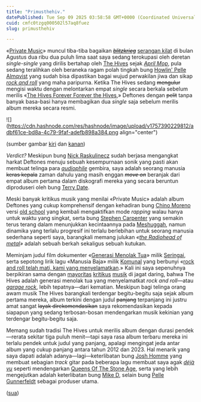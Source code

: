 ```yaml
---
title: "Primusthehiv."
datePublished: Tue Sep 09 2025 03:58:58 GMT+0000 (Coordinated Universal Time)
cuid: cmfc0tzgq000502l57aq8fuez
slug: primusthehiv

---
```


«[Private Music](https://en.wikipedia.org/wiki/Private_Music_\(album\))» muncul tiba-tiba bagaikan [*<s>blitzkrieg</s>*](https://en.wikipedia.org/wiki/Blitzkrieg) [serangan kilat](https://www.instagram.com/serangankilat) di bulan Agustus dua ribu dua puluh lima saat saya sedang terokupasi oleh deretan *single-single* yang dirilis bertahap oleh [The Hives](https://en.wikipedia.org/wiki/The_Hives) sejak [*April Mop*](https://id.wikipedia.org/wiki/April_Mop), pula sedang teralihkan oleh beraneka ragam polah tingkah bung [Howlin' Pelle Almqvist](https://en.wikipedia.org/wiki/Pelle_Almqvist) yang sudah bisa dipastikan bagai wujud perwakilan jiwa dan sikap [*rock and roll*](https://en.wikipedia.org/wiki/Rock_and_roll) yang maha paripurna. Ketika The Hives sedang <s>mengulur</s> mengisi waktu dengan melontarkan empat *single* secara berkala sebelum merilis «[The Hives Forever Forever the Hives](https://en.wikipedia.org/wiki/The_Hives_Forever_Forever_the_Hives),» Deftones dengan <s>pelit</s> tanpa banyak basa-basi hanya membagikan dua *single* saja sebelum merilis album mereka secara resmi.

![](https://cdn.hashnode.com/res/hashnode/image/upload/v1757390229812/adbf61ce-bd8a-4c79-9faf-adefb898a384.png align="center")

(sumber gambar [kiri](https://genius.com/albums/Deftones/Private-music) dan [kanan](https://thehives.com/discography/the-hives-forever-forever-the-hives/))

*Verdict?* Meskipun bung [Nick Raskulinecz](https://en.wikipedia.org/wiki/Nick_Raskulinecz) sudah berjasa mengangkat harkat Deftones menuju sebuah kesempurnaan sonik yang pasti akan membuat telinga para [*audiophile*](https://en.wikipedia.org/wiki/Audiophile) gembira, saya adalah seorang manusia <s>keras kepala</s> zaman dahulu yang masih enggan *<s>move on</s>* beranjak dari empat album pertama dalam diskografi mereka yang secara beruntun diproduseri oleh bung [Terry Date](https://en.wikipedia.org/wiki/Terry_Date).

Meski banyak kritikus musik yang menilai «Private Music» adalah album Deftones yang cukup komprehensif dengan kehadiran bung [Chino Moreno](https://en.wikipedia.org/wiki/Chino_Moreno) versi [old school](https://en.wiktionary.org/wiki/old_school) yang kembali mengaktifkan mode *rapping* walau hanya untuk waktu yang singkat, serta bung [Stephen Carpenter](https://en.wikipedia.org/wiki/Stephen_Carpenter) yang semakin terus terang dalam menunjukkan kecintaannya pada [Meshuggah](https://en.wikipedia.org/wiki/Stephen_Carpenter), namun dinamika yang terlalu progresif ini terlalu berlebihan untuk seorang manusia sederhana seperti saya, barangkali memang julukan *«*[*the Radiohead of metal*](https://www.irishtimes.com/culture/music/2025/09/06/deftones-i-definitely-think-weve-followed-the-madonna-model/)*»* adalah sebuah berkah sekaligus sebuah kutukan.

Meminjam judul film dokumenter «[Generasi Menolak Tua](https://www.kineforum.org/post/seringai-generasi-menolak-tua)» milik [Seringai](https://id.wikipedia.org/wiki/Seringai), serta sepotong lirik lagu «Manusia Baja» milik [Komunal](https://tirto.id/komunal-dan-agama-rock-n-roll-yang-selamanya-absurd-dc86) yang berbunyi «[rock and roll telah mati, kami yang menyelamatkan](https://www.musixmatch.com/de/songtext/Komunal/Manusia-Baja).» Kali ini saya sepenuhnya berpikiran sama dengan [mayoritas](https://www.kerrang.com/album-review-the-hives-the-hives-forever-forever-the-hives) [kritikus](https://www.loudersound.com/music/albums/the-hives-the-hives-forever-forever-the-hives) [musik](https://www.hotpress.com/music/album-review-the-hives-the-hives-forever-forever-the-hives-23104686) di jagat daring, bahwa The Hives adalah generasi menolak tua yang menyelamatkat *rock and roll*—atau [*garage rock*](https://en.wikipedia.org/wiki/Garage_rock), lebih tepatnya—dari kematian. Meskipun bagi telinga orang awam musik The Hives barangkali terdengar begitu-begitu saja sejak album pertama mereka, album terkini dengan judul <s>panjang</s> terpanjang ini justru amat sangat <s>layak direkomendasikan</s> saya rekomendasikan kepada siapapun yang sedang terbosan-bosan mendengarkan musik kekinian yang terdengar begitu-begitu saja.

Memang sudah tradisi The Hives untuk merilis album dengan durasi pendek—rerata sekitar tiga puluh menit—tapi saya rasa album terbaru mereka ini terlalu pendek untuk judul yang panjang, apalagi mengingat jeda antar album yang cukup panjang antara tahun 2012 dan 2023. Hal menarik yang saya dapati adalah adanya—lagi—keterlibatan bung [Josh Homme](https://en.wikipedia.org/wiki/Josh_Homme) yang membuat sebagian *track* gitar pada beberapa lagu membuat saya agak [*déjà vu*](https://en.wikipedia.org/wiki/D%c3%a9j%c3%a0_vu) seperti mendengarkan [Queens Of The Stone Age](https://en.wikipedia.org/wiki/Queens_of_the_Stone_Age), serta yang lebih mengejutkan adalah keterlibatan bung [Mike D](https://en.wikipedia.org/wiki/Mike_D), selain bung [Pelle Gunnerfeldt](https://en.wikipedia.org/wiki/Fireside_\(band\)) sebagai produser utama.

([sua](https://sua.ist))